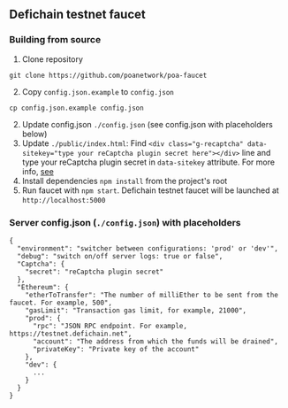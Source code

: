 ## Defichain testnet faucet

### Building from source

1. Clone repository
  ```
  git clone https://github.com/poanetwork/poa-faucet
  ```
2. Copy `config.json.example` to `config.json`
  ```
  cp config.json.example config.json
  ```
2. Update config.json `./config.json` (see config.json with placeholders below)
3. Update `./public/index.html`: Find `<div class="g-recaptcha" data-sitekey="type your reCaptcha plugin secret here"></div>` line and type your reCaptcha plugin secret in `data-sitekey` attribute. For more info, [see](https://developers.google.com/recaptcha/docs/verify?hl=ru)
4. Install dependencies `npm install` from the project's root
5. Run faucet with `npm start`. Defichain testnet faucet will be launched at `http://localhost:5000`

### Server config.json (`./config.json`) with placeholders
```
{
  "environment": "switcher between configurations: 'prod' or 'dev'",
  "debug": "switch on/off server logs: true or false",
  "Captcha": {
    "secret": "reCaptcha plugin secret"
  },
  "Ethereum": {
    "etherToTransfer": "The number of milliEther to be sent from the faucet. For example, 500",
    "gasLimit": "Transaction gas limit, for example, 21000",
    "prod": {
      "rpc": "JSON RPC endpoint. For example, https://testnet.defichain.net",
      "account": "The address from which the funds will be drained",
      "privateKey": "Private key of the account"
    },
    "dev": {
      ...
    }
  }
}
